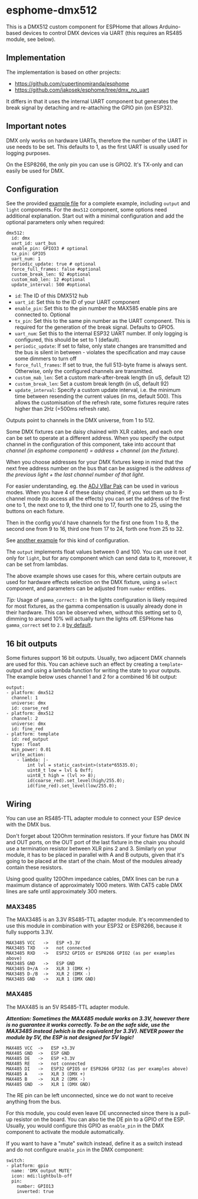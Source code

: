# esphome-dmx512

This is a DMX512 custom component for ESPHome that allows Arduino-based devices to control DMX devices via UART (this requires an RS485 module, see below).

## Implementation

The implementation is based on other projects:

  * https://github.com/cupertinomiranda/esphome
  * https://github.com/jakosek/esphome/tree/dmx_no_uart

It differs in that it uses the internal UART component but generates the break signal by detaching and re-attaching the GPIO pin (on ESP32).

## Important notes

DMX only works on hardware UARTs, therefore the number of the UART in use needs to be set. This defaults to 1, as the first UART is usually used for logging purposes.

On the ESP8266, the only pin you can use is GPIO2. It's TX-only and can easily be used for DMX.

## Configuration

See the provided [example file](example_dmx.yaml) for a complete example, including `output` and `light` components. For the `dmx512` component, some options need additional explanation. Start out with a minimal configuration and add the optional parameters only when required:
```
dmx512:
  id: dmx
  uart_id: uart_bus
  enable_pin: GPIO33 # optional
  tx_pin: GPIO5
  uart_num: 1
  periodic_update: true # optional
  force_full_frames: false #optional
  custom_break_len: 92 #optional
  custom_mab_len: 12 #optional
  update_interval: 500 #optional
```

  * `id`: The ID of this DMX512 hub
  * `uart_id`: Set this to the ID of your UART component
  * `enable_pin`: Set this to the pin number the MAX585 enable pins are connected to. Optional
  * `tx_pin`: Set this to the same pin number as the UART component. This is required for the generation of the break signal. Defaults to GPIO5.
  * `uart_num`: Set this to the internal ESP32 UART number. If only logging is configured, this should be set to 1 (default). 
  * `periodic_update`: If set to false, only state changes are transmitted and the bus is silent in between - violates the specification and may cause some dimmers to turn off
  * `force_full_frames`: If set to true, the full 513-byte frame is always sent. Otherwise, only the configured channels are transmitted.
  * `custom_mab_len`: Set a custom mark-after-break length (in uS, default 12)
  * `custom_break_len`: Set a custom break length (in uS, default 92)
  * `update_interval`: Specify a custom update interval, i.e. the minimum time between resending the current values (in ms, default 500). This allows the customisation of the refresh rate, some fixtures require rates higher than 2Hz (=500ms refresh rate).

Outputs point to channels in the DMX universe, from 1 to 512. 

Some DMX fixtures can be daisy chained with XLR cables, and each one can be set to operate at a different address. When you specify the output channel in the configuration of this component, take into account that _channel (in esphome component) = address + channel (on the fixture)_. 

When you choose addresses for your DMX fixtures keep in mind that the next free address number on the bus that can be assigned is the _address of the previous light + the last channel number of that light_. 

For easier understanding, eg. the [ADJ VBar Pak](https://d295jznhem2tn9.cloudfront.net/ItemRelatedFiles/8659/vbar_pak.pdf) can be used in various modes. When you have 4 of these daisy chained, if you set them up to 8-channel mode (to access all the effects) you can set the address of the first one to 1, the next one to 9, the third one to 17, fourth one to 25, using the buttons on each fixture. 

Then in the config you'd have channels for the first one from 1 to 8, the second one from 9 to 16, third one from 17 to 24, forth one from 25 to 32. 

See [another example](example_4x_adj_vbar_pak.yaml) for this kind of configuration.

The `output` implements float values between 0 and 100. You can use it not only for `light`, but for any component which can send data to it, moreover, it can be set from lambdas. 

The above example shows use cases for this, where certain outputs are used for hardware effects selection on the DMX fixture, using a `select` component, and parameters can be adjusted from `number` entities.

_Tip:_ Usage of `gamma_correct: 0` in the lights configuration is likely required for most fixtures, as the gamma compensation is usually already done in their hardware. This can be observed when, without this setting set to 0, dimming to around 10% will actually turn the lights off. ESPHome has `gamma_correct` set to `2.8` [by default](https://esphome.io/components/light/index.html).

## 16 bit outputs

Some fixtures support 16 bit outputs. Usually, two adjacent DMX channels are used for this. You can achieve such an effect by creating a `template`-output and using a lambda function for writing the state to your outputs. The example below uses channel 1 and 2 for a combined 16 bit output:

```
output:
- platform: dmx512
  channel: 1
  universe: dmx
  id: coarse_red
- platform: dmx512
  channel: 2
  universe: dmx
  id: fine_red
- platform: template
  id: red_output
  type: float
  min_power: 0.01
  write_action:
    - lambda: |-
        int lvl = static_cast<int>(state*65535.0);
        uint8_t low = lvl & 0xff;
        uint8_t high = (lvl >> 8);
        id(coarse_red).set_level(high/255.0);
        id(fine_red).set_level(low/255.0);
```

## Wiring

You can use an RS485-TTL adapter module to connect your ESP device with the DMX bus.

Don't forget about 120Ohm termination resistors. If your fixture has DMX IN and OUT ports, on the OUT port of the last fixture in the chain you should use a termination resistor between XLR pins 2 and 3. Similarly on your module, it has to be placed in parallel with A and B outputs, given that it's going to be placed at the start of the chain. Most of the modules already contain these resistors.

Using good quality 120Ohm impedance cables, DMX lines can be run a maximum distance of approximately 1000 meters. With CAT5 cable DMX lines are safe until approximately 300 meters.

### MAX3485

The MAX3485 is an 3.3V RS485-TTL adapter module. It's recommended to use this module in combination with your ESP32 or ESP8266, because it fully supports 3.3V.

```
MAX3485 VCC   ->   ESP +3.3V
MAX3485 TXD   ->   not connected
MAX3485 RXD   ->   ESP32 GPIO5 or ESP8266 GPIO2 (as per examples above)
MAX3485 GND   ->   ESP GND
MAX3485 D+/A  ->   XLR 3 (DMX +)
MAX3485 D-/B  ->   XLR 2 (DMX -)
MAX3485 GND   ->   XLR 1 (DMX GND)
```

### MAX485

The MAX485 is an 5V RS485-TTL adapter module.

***Attention: Sometimes the MAX485 module works on 3.3V, however there is no guarantee it works correctly. To be on the safe side, use the MAX3485 instead (which is the equivalent for 3.3V). NEVER power the module by 5V, the ESP is not designed for 5V logic!***

```
MAX485 VCC  ->   ESP +3.3V
MAX485 GND  ->   ESP GND
MAX485 DE   ->   ESP +3.3V
MAX485 RE   ->   not connected
MAX485 DI   ->   ESP32 GPIO5 or ESP8266 GPIO2 (as per examples above)
MAX485 A    ->   XLR 3 (DMX +)
MAX485 B    ->   XLR 2 (DMX -)
MAX485 GND  ->   XLR 1 (DMX GND)
```

The RE pin can be left unconnected, since we do not want to receive anything from the bus.

For this module, you could even leave DE unconnected since there is a pull-up resistor on the board. You can also tie the DE pin to a GPIO of the ESP. Usually, you would configure this GPIO as `enable_pin` in the DMX component to activate the module automatically.

If you want to have a "mute" switch instead, define it as a switch instead and do not configure `enable_pin` in the DMX component:

```
switch:
- platform: gpio
  name: 'DMX output MUTE'
  icon: mdi:lightbulb-off
  pin:
    number: GPIO13
    inverted: true
```

